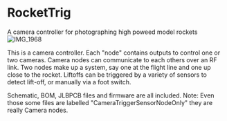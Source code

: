 # RocketTrig
A camera controller for photographing high poweed model rockets
![IMG_1968](https://user-images.githubusercontent.com/46109666/182040784-ded79e51-d5cd-4ed9-949f-59f6568b157c.jpg)


This is a camera controller. Each "node" contains outputs to control one or two cameras.  Camera nodes can communicate to each others over an RF link. Two nodes make up a system, say one at the flight line and one up close to the rocket. Liftoffs can be triggered by a variety of sensors to detect lift-off, or manually via a foot switch.

Schematic, BOM, JLBPCB files and firmware are all included.
Note:  Even those some files are labelled "CameraTriggerSensorNodeOnly" they are really Camera nodes.
